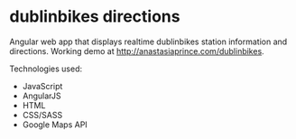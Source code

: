 <h1>dublinbikes directions</h1>
<p>Angular web app that displays realtime dublinbikes station information and directions. Working demo at <a href="http://anastasiaprince.com/dublinbikes">http://anastasiaprince.com/dublinbikes</a>.</p>
<p>Technologies used:</p>
<ul>
<li>JavaScript</li>
<li>AngularJS</li>
<li>HTML</li>
<li>CSS/SASS</li>
<li>Google Maps API</li>
</ul>
